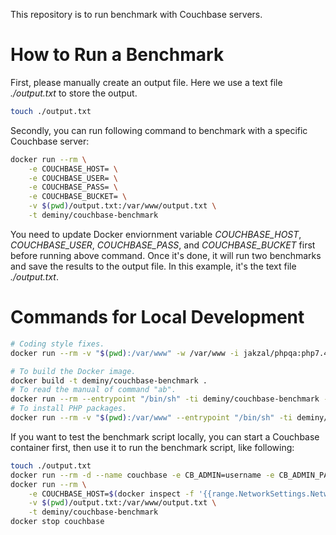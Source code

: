 This repository is to run benchmark with Couchbase servers.

# How to Run a Benchmark

First, please manually create an output file. Here we use a text file _./output.txt_ to store the output.

```bash
touch ./output.txt
```

Secondly, you can run following command to benchmark with a specific Couchbase server:

```bash
docker run --rm \
    -e COUCHBASE_HOST= \
    -e COUCHBASE_USER= \
    -e COUCHBASE_PASS= \
    -e COUCHBASE_BUCKET= \
    -v $(pwd)/output.txt:/var/www/output.txt \
    -t deminy/couchbase-benchmark
```

You need to update Docker enviornment variable _COUCHBASE_HOST_, _COUCHBASE_USER_, _COUCHBASE_PASS_, and
_COUCHBASE_BUCKET_ first before running above command. Once it's done, it will run two benchmarks and save the results
to the output file. In this example, it's the text file _./output.txt_.

# Commands for Local Development

```bash
# Coding style fixes.
docker run --rm -v "$(pwd):/var/www" -w /var/www -i jakzal/phpqa:php7.4 php-cs-fixer fix

# To build the Docker image.
docker build -t deminy/couchbase-benchmark .
# To read the manual of command "ab".
docker run --rm --entrypoint "/bin/sh" -ti deminy/couchbase-benchmark -c "ab -h"
# To install PHP packages.
docker run --rm -v "$(pwd):/var/www" --entrypoint "/bin/sh" -ti deminy/couchbase-benchmark -c "composer install -n"
```

If you want to test the benchmark script locally, you can start a Couchbase container first, then use it to run the
benchmark script, like following:

```bash
touch ./output.txt
docker run --rm -d --name couchbase -e CB_ADMIN=username -e CB_ADMIN_PASSWORD=password -e CB_BUCKET=test -t deminy/couchbase
docker run --rm \
    -e COUCHBASE_HOST=$(docker inspect -f '{{range.NetworkSettings.Networks}}{{.IPAddress}}{{end}}' couchbase) \
    -v $(pwd)/output.txt:/var/www/output.txt \
    -t deminy/couchbase-benchmark
docker stop couchbase
```
